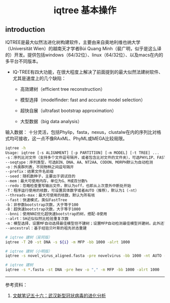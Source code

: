 # <center>iqtree 基本操作</center>

## introduction
IQTREE是最大似然法进化树构建软件，主要由来自奥地利维也纳大学（Universität Wien）的越南天才学者Bùi Quang Minh（裴广明，似乎是这么译的）开发。提供包括windows（64/32位）、linux（64/32位）、以及macs在内的多平台不同版本。

+ IQ-TREE有四大功能，在很大程度上解决了前面提到的最大似然法建树软件、尤其是速度上的几个缺陷：

	+ 高效建树（efficient tree reconstruction）

	+ 模型选择（modelfinder: fast and accurate model selection）

	+ 超快自展（ultrafast bootstrap approximation）

	+ 大型数据（big data analysis）


输入数据：
十分灵活，包括Phylip，fasta，nexus，clustalw在内的序列比对格式均可接收，这一点不像RAxML、PhyML或MEGA比较局限。
```bash
iqtree -h
Usage: iqtree [-s ALIGNMENT] [-p PARTITION] [-m MODEL] [-t TREE] ...
-s：序列比对文件（支持多个文件逗号隔开，或者包含比对文件的文件夹），可选PHYLIP、FASTA、NEXUS、CLUSTAL、MSF
--seqtype：序列类型，可选BIN、DNA、AA、NT2AA、CODON、MORPH默认为自动检测
-o：外类群列表，不同物种之间逗号隔开
--prefix：结果文件名前缀
--seed：随机数种子，主要出于调试目的
--mem：最大可使用内存，单位为G、M或百分数%
--redo：忽略检查重写输出文件，默认为off，也即从上次意外中断处开始
-T：程序运行使用的核数，可设置具体数字或者AUTO（推荐），默认为1（-nt）
--threads-max：最大可使用的核数，默认为所有核
--fast：快速模式，类似FastTree
-b：非参数bootstrap次数，大于等于100
-B：超快速bootstrap次数，大于等于1000
--bnni：使用NNI优化超快速bootstrap的树，搭配-B使用
--alrt：SH近似似然比检验重复次数
-m：模型选择，设置MF自动选择最佳模型但不建树；设置MFP自动检测最佳模型并建树。此外还可以设置具体的模型，或者多个可选模型，例如-m LG,WAG
--ancestral：基于经验贝叶斯的祖先状态重建
```

```bash
# iqtree 建树（吴珂版）
iqtree -T 20 -st DNA -s ${i} -m MFP -bb 1000 -alrt 1000

# iqtree 建树（小明版）
iqtree -s novel_virus_aligned.fasta -pre novelvirus -bb 1000 -nt AUTO -m JC

# iqtree 建树
iqtree -s *.fasta -st DNA -pre hev -o "," -m MFP -bb 1000 -alrt 1000
```




---
参考资料：

1. [文献笔记五十六：武汉新型冠状病毒的进化分析](https://cloud.tencent.com/developer/article/1593331)
